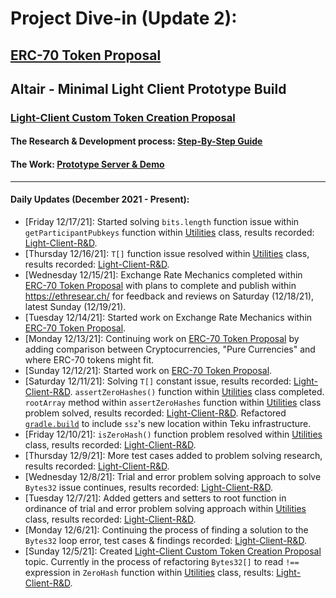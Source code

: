 # Project Dive-in (Update 2):


## [ERC-70 Token Proposal](https://hackmd.io/SFNfIcFcRLG5jge6N0onmQ?view#ERC-70-Token-Proposal)

## Altair - Minimal Light Client Prototype Build 
### [Light-Client Custom Token Creation Proposal](https://ethresear.ch/t/light-client-custom-token-creation-proposal/11433)

#### The Research & Development process: [Step-By-Step Guide](https://hackmd.io/ZFINvY5fRUGrLK-BteZrug?view)
#### The Work: [Prototype Server & Demo](https://github.com/jeyakatsa/Altair----Minimal-Light-Client-Prototype)

_________________________________________________________________________ 

#### Daily Updates (December 2021 - Present):
- [Friday 12/17/21]: Started solving `bits.length` function issue within `getParticipantPubkeys` function within [Utilities](https://github.com/jeyakatsa/teku/blob/master/light-client/src/main/java/tech/pegasys/teku/lightclient/utilities/Utilities.java) class, results recorded: [Light-Client-R&D](https://github.com/jeyakatsa/Altair----Minimal-Light-Client-Prototype/edit/main/Teku-Light-Client-Server-R&D.md).
- [Thursday 12/16/21]: `T[]` function issue resolved within [Utilities](https://github.com/jeyakatsa/teku/blob/master/light-client/src/main/java/tech/pegasys/teku/lightclient/utilities/Utilities.java) class, results recorded: [Light-Client-R&D](https://github.com/jeyakatsa/Altair----Minimal-Light-Client-Prototype/edit/main/Teku-Light-Client-Server-R&D.md).
- [Wednesday 12/15/21]: Exchange Rate Mechanics completed within [ERC-70 Token Proposal](https://hackmd.io/SFNfIcFcRLG5jge6N0onmQ?view) with plans to complete and publish within https://ethresear.ch/ for feedback and reviews on Saturday (12/18/21), latest Sunday (12/19/21).
- [Tuesday 12/14/21]: Started work on Exchange Rate Mechanics within [ERC-70 Token Proposal](https://hackmd.io/SFNfIcFcRLG5jge6N0onmQ?view).
- [Monday 12/13/21]: Continuing work on [ERC-70 Token Proposal](https://hackmd.io/SFNfIcFcRLG5jge6N0onmQ?view) by adding comparison between Cryptocurrencies, "Pure Currencies" and where ERC-70 tokens might fit.
- [Sunday 12/12/21]: Started work on [ERC-70 Token Proposal](https://hackmd.io/SFNfIcFcRLG5jge6N0onmQ?view).
- [Saturday 12/11/21]: Solving `T[]` constant issue, results recorded: [Light-Client-R&D](https://github.com/jeyakatsa/Altair----Minimal-Light-Client-Prototype/edit/main/Teku-Light-Client-Server-R&D.md). `assertZeroHashes()` function within [Utilities](https://github.com/jeyakatsa/teku/blob/master/light-client/src/main/java/tech/pegasys/teku/lightclient/utilities/Utilities.java) class completed. `rootArray` method within `assertZeroHashes` function within [Utilities](https://github.com/jeyakatsa/teku/blob/master/light-client/src/main/java/tech/pegasys/teku/lightclient/utilities/Utilities.java) class problem solved, results recorded: [Light-Client-R&D](https://github.com/jeyakatsa/Altair----Minimal-Light-Client-Prototype/edit/main/Teku-Light-Client-Server-R&D.md). Refactored [`gradle.build`](https://github.com/jeyakatsa/teku/blob/b2a1e4216b491da1d2fb348dcb424990aab4daa4/light-client/build.gradle) to include `ssz`'s new location within Teku infrastructure.
- [Friday 12/10/21]: `isZeroHash()` function problem resolved within [Utilities](https://github.com/jeyakatsa/teku/blob/master/light-client/src/main/java/tech/pegasys/teku/lightclient/utilities/Utilities.java) class, results recorded: [Light-Client-R&D](https://github.com/jeyakatsa/Altair----Minimal-Light-Client-Prototype/edit/main/Teku-Light-Client-Server-R&D.md).
- [Thursday 12/9/21]: More test cases added to problem solving research, results recorded: [Light-Client-R&D](https://github.com/jeyakatsa/Altair----Minimal-Light-Client-Prototype/edit/main/Teku-Light-Client-Server-R&D.md).
- [Wednesday 12/8/21]: Trial and error problem solving approach to solve `Bytes32` issue continues, results recorded: [Light-Client-R&D](https://github.com/jeyakatsa/Altair----Minimal-Light-Client-Prototype/edit/main/Teku-Light-Client-Server-R&D.md).
- [Tuesday 12/7/21]: Added getters and setters to root function in ordinance of trial and error problem solving approach within [Utilities](https://github.com/jeyakatsa/teku/blob/master/light-client/src/main/java/tech/pegasys/teku/lightclient/utilities/Utilities.java) class, results recorded: [Light-Client-R&D](https://github.com/jeyakatsa/Altair----Minimal-Light-Client-Prototype/edit/main/Teku-Light-Client-Server-R&D.md).
- [Monday 12/6/21]: Continuing the process of finding a solution to the `Bytes32` loop error, test cases & findings recorded: [Light-Client-R&D](https://github.com/jeyakatsa/Altair----Minimal-Light-Client-Prototype/edit/main/Teku-Light-Client-Server-R&D.md).
- [Sunday 12/5/21]: Created [Light-Client Custom Token Creation Proposal](https://ethresear.ch/t/light-client-custom-token-creation-proposal/11433) topic. Currently in the process of refactoring `Bytes32[]` to read `!==` expression in `ZeroHash` function within [Utilities](https://github.com/jeyakatsa/teku/blob/master/light-client/src/main/java/tech/pegasys/teku/lightclient/utilities/Utilities.java) class, results: [Light-Client-R&D](https://github.com/jeyakatsa/Altair----Minimal-Light-Client-Prototype/edit/main/Teku-Light-Client-Server-R&D.md).
